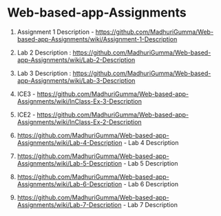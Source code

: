 # Web-based-app-Assignments

1. Assignment 1 Description - https://github.com/MadhuriGumma/Web-based-app-Assignments/wiki/Assignment-1-Description
2. Lab 2 Description : https://github.com/MadhuriGumma/Web-based-app-Assignments/wiki/Lab-2-Description
3. Lab 3 Description : https://github.com/MadhuriGumma/Web-based-app-Assignments/wiki/Lab-3-Description
4. ICE3 - https://github.com/MadhuriGumma/Web-based-app-Assignments/wiki/InClass-Ex-3-Description
5. ICE2 - https://github.com/MadhuriGumma/Web-based-app-Assignments/wiki/InClass-Ex-2-Description
6. https://github.com/MadhuriGumma/Web-based-app-Assignments/wiki/Lab-4-Description - Lab 4 Description

7. https://github.com/MadhuriGumma/Web-based-app-Assignments/wiki/Lab-5-Description - Lab 5 Description

8. https://github.com/MadhuriGumma/Web-based-app-Assignments/wiki/Lab-6-Description - Lab 6 Description

9. https://github.com/MadhuriGumma/Web-based-app-Assignments/wiki/Lab-7-Description - Lab 7 Description
